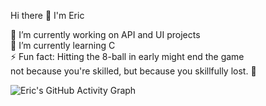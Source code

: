 Hi there 👋 I'm Eric

🔭 I’m currently working on API and UI projects  
🌱 I’m currently learning C  
⚡ Fun fact: Hitting the 8-ball in early might end the game  
not because you're skilled, but because you skillfully lost. 🎱

![Eric's GitHub Activity Graph](https://github-readme-activity-graph.vercel.app/graph?username=E-kigai&theme=light)
